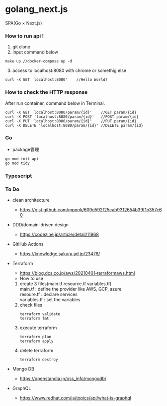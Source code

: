 # golang_next.js
SPA(Go × Next.js)

### How to run api !  
1. git clone <this repository>  
2. input command below
```
make up //docker-compose up -d
```
3. access to localhost:8080 with chrome or somethig else
```
curl -X GET 'localhost:8080'    //Hello World!
```

### How to check the  HTTP response
After run container, command below in Terminal.
```
curl -X GET 'localhost:8080/param/{id}'    //GET param/{id}
curl -X POST 'localhost:8080/param/{id}'   //POST param/{id}
curl -X PUT 'localhost:8080/param/{id}'    //PUT param/{id}
curl -X DELETE 'localhost:8080/param/{id}' //DELETE param/{id}
```
### Go
 - package管理
 ```
 go mod init api
 go mod tidy
 ```

### Typescript

### To Do
 - clean architecture  
    - https://gist.github.com/mpppk/609d592f25cab9312654b39f1b357c60  
 - DDD/domain-driven design  
    - https://codezine.jp/article/detail/11968  
 - GitHub Actions  
    - https://knowledge.sakura.ad.jp/23478/  
 - Terraform
    - https://blog.dcs.co.jp/aws/20210401-terraformaws.html  
    - How to use  
    1. create 3 files(main.tf resource.tf variables.tf)  
        main.tf      : define the provider like AWS, GCP, azure  
        resoure.tf   : declare services  
        variables.tf : set the variables  
    2. check files
        ```
        terraform validate
        terraform fmt
        ```
    3. execute terraform
        ```
        terraform plan
        terraform apply
        ```
    4. delete terraform
        ```
        terraform destroy
        ```
 - Mongo DB
    - https://openstandia.jp/oss_info/mongodb/  

 - GraphQL
    - https://www.redhat.com/ja/topics/api/what-is-graphql  

